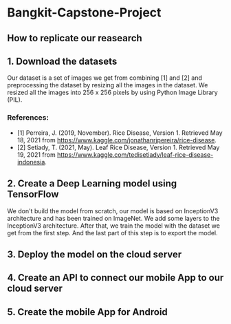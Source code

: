 # Bangkit-Capstone-Project
## How to replicate our reasearch

## 1. Download the datasets
Our dataset is a set of images we get from combining [1] and [2] and preprocessing the dataset by resizing all the images in the dataset. We resized all the images into 256 x 256 pixels by using Python Image Library (PIL).

### References:
* [1] Perreira, J. (2019, November). Rice Disease, Version 1. Retrieved May 18, 2021 from https://www.kaggle.com/jonathanrjpereira/rice-disease.
* [2] Setiady, T. (2021, May). Leaf Rice Disease, Version 1. Retrieved May 19, 2021 from https://www.kaggle.com/tedisetiady/leaf-rice-disease-indonesia.

## 2. Create a Deep Learning model using TensorFlow
We don't build the model from scratch, our model is based on InceptionV3 architecture and has been trained on ImageNet. We add some layers to the InceptionV3 architecture.
After that, we train the model with the dataset we get from the first step. And the last part of this step is to export the model.

## 3. Deploy the model on the cloud server

## 4. Create an API to connect our mobile App to our cloud server

## 5. Create the mobile App for Android


